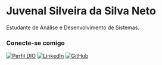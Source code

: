 # Juvenal Silveira da Silva Neto

Estudante de Análise e Desenvolvimento de Sistemas.

### Conecte-se comigo

[![Perfil DIO](https://img.shields.io/badge/-Meu%20Perfil%20na%20DIO-30A3DC?style=for-the-badge)](https://www.dio.me/users/silveiraneto)
[![LinkedIn](https://img.shields.io/badge/-LinkedIn-000?style=for-the-badge&logo=linkedin&logoColor=30A3DC)](https://www.linkedin.com/in/juvenalneto/)
[![GitHub](https://img.shields.io/badge/GitHub-000?style=for-the-badge&logo=github&logoColor=30A3DC)](https://github.com/JuvenalS)